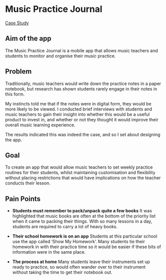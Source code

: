 # Music Practice Journal
[Case Study](https://hannahbullickdesigns.wordpress.com/music-practice-journal/)

## Aim of the app
The Music Practice Journal is a mobile app that allows music teachers and students to monitor and organise their music practice.

## Problem
Traditionally, music teachers would write down the practice notes in a paper notebook, but research has shown students rarely engage in their notes in this form.

My instincts told me that if the notes were in digital form, they would be more likely to be viewed. I conducted brief interviews with students and music teachers to gain their insight into whether this would be a useful product to invest in, and whether or not they thought it would improve their overall music learning experience.

The results indicated this was indeed the case, and so I set about designing the app.

## Goal
To create an app that would allow music teachers to set weekly practice routines for their students, whilst maintaining customisation and flexibility without placing restrictions that would have implications on how the teacher conducts their lesson.

## Pain Points
- **Students must remember to pack/unpack quite a few books**
It was highlighted that music books are often at the bottom of the priority list when it came to packing their things. With so many lessons in a day, students are required to carry a lot of heavy books.

- **Their school homework is on an app**
Students at this particular school use the app called ‘Show My Homework’. Many students tie their homework in with their practice time so it would be easier if these bits of information were in the same place.

- **The process at home**
Many students leave their instruments set up ready to practice, so would often wander over to their instrument without taking the time to get their notebook out. 
